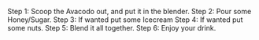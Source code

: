 Step 1: Scoop the Avacodo out, and put it in the blender.
Step 2: Pour some Honey/Sugar.
Step 3: If wanted put some Icecream
Step 4: If wanted put some nuts. 
Step 5: Blend it all together.
Step 6: Enjoy your drink.